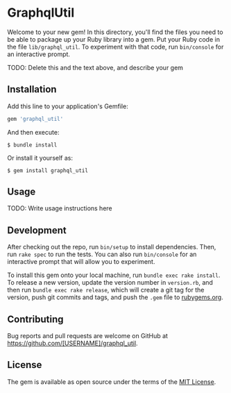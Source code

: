 # GraphqlUtil

Welcome to your new gem! In this directory, you'll find the files you need to be able to package up your Ruby library into a gem. Put your Ruby code in the file `lib/graphql_util`. To experiment with that code, run `bin/console` for an interactive prompt.

TODO: Delete this and the text above, and describe your gem

## Installation

Add this line to your application's Gemfile:

```ruby
gem 'graphql_util'
```

And then execute:

    $ bundle install

Or install it yourself as:

    $ gem install graphql_util

## Usage

TODO: Write usage instructions here

## Development

After checking out the repo, run `bin/setup` to install dependencies. Then, run `rake spec` to run the tests. You can also run `bin/console` for an interactive prompt that will allow you to experiment.

To install this gem onto your local machine, run `bundle exec rake install`. To release a new version, update the version number in `version.rb`, and then run `bundle exec rake release`, which will create a git tag for the version, push git commits and tags, and push the `.gem` file to [rubygems.org](https://rubygems.org).

## Contributing

Bug reports and pull requests are welcome on GitHub at https://github.com/[USERNAME]/graphql_util.


## License

The gem is available as open source under the terms of the [MIT License](https://opensource.org/licenses/MIT).
